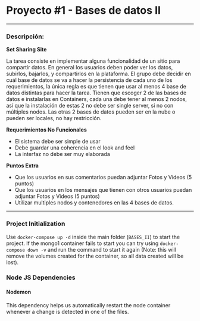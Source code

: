 # Proyecto #1 - Bases de datos II
---
### Descripción:
**Set Sharing Site**

La tarea consiste en implementar alguna funcionalidad de un sitio para compartir datos. En general los 
usuarios deben poder ver los datos, subirlos, bajarlos, y compartirlos en la plataforma.
El grupo debe decidir en cuál base de datos se va a hacer la persistencia de cada uno de los requerimientos, 
la única regla es que tienen que usar al menos 4 base de datos distintas para hacer la tarea.
Tienen que escoger 2 de las bases de datos e instalarlas en Containers, cada una debe tener al menos 2 
nodos, así que la instalación de estas 2 no debe ser single server, si no con múltiples nodos.
Las otras 2 bases de datos pueden ser en la nube o pueden ser locales, no hay restricción.

**Requerimientos No Funcionales**
- El sistema debe ser simple de usar
- Debe guardar una coherencia en el look and feel
- La interfaz no debe ser muy elaborada

**Puntos Extra**
- Que los usuarios en sus comentarios puedan adjuntar Fotos y Videos (5 puntos)
- Que los usuarios en los mensajes que tienen con otros usuarios puedan adjuntar Fotos y Videos
(5 puntos)
- Utilizar multiples nodos y contenedores en las 4 bases de datos.

---

### Project Initialization
Use `docker-compose up -d` inside the main folder (`BASES_II`) to start the project. If the mongo1 container fails to start you can try using `docker-compose down -v` and run the command to start it again (Note: this will remove the volumes created for the container, so all data created will be lost).

### Node JS Dependencies
#### Nodemon
This dependency helps us automatically restart the node container whenever a change is detected in one of the files.